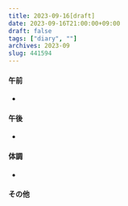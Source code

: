 ```yaml
---
title: 2023-09-16[draft]
date: 2023-09-16T21:00:00+09:00
draft: false
tags: ["diary", ""]
archives: 2023-09
slug: 441594
---
```

#### 午前
- 
#### 午後
- 
#### 体調
- 
#### その他